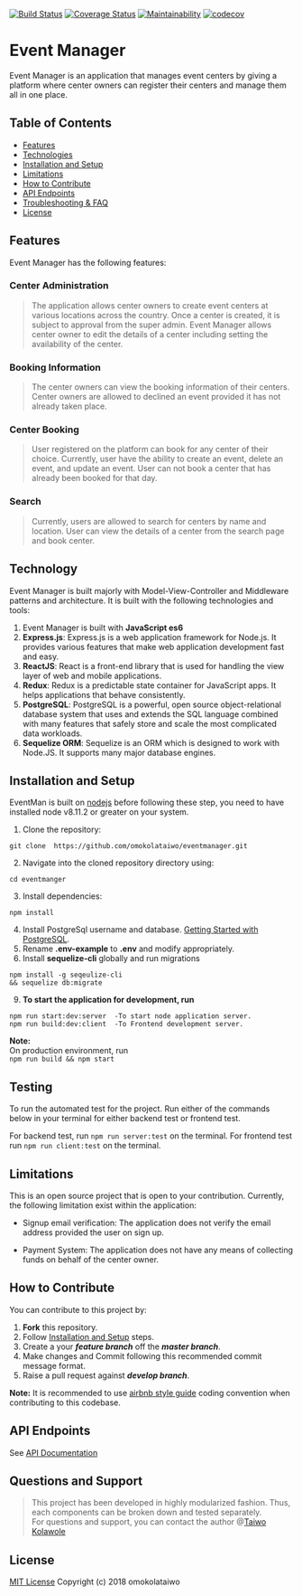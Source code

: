 [![Build Status](https://travis-ci.org/omokolataiwo/eventmanager.svg?branch=develop)](https://travis-ci.org/omokolataiwo/eventmanager)
[![Coverage Status](https://coveralls.io/repos/github/omokolataiwo/eventmanager/badge.svg?branch=develop)](https://coveralls.io/github/omokolataiwo/eventmanager?branch=develop)
[![Maintainability](https://api.codeclimate.com/v1/badges/c777965ceb99782c5981/maintainability)](https://codeclimate.com/github/omokolataiwo/eventmanager/maintainability)
[![codecov](https://codecov.io/gh/omokolataiwo/eventmanager/branch/develop/graph/badge.svg)](https://codecov.io/gh/omokolataiwo/eventmanager)

# Event Manager

Event Manager is an application that manages event centers by giving a platform where center owners can register their centers and manage them all in one place.

## Table of Contents

- [Features](#features)
- [Technologies](#technology)
- [Installation and Setup](#installation-and-setup)
- [Limitations](#limitations)
- [How to Contribute](#how-to-contribute)
- [API Endpoints](#api-endpoints)
- [Troubleshooting & FAQ](#questions-and-support)
- [License](#license)

## Features

Event Manager has the following features:

### Center Administration

> The application allows center owners to create event centers at various locations across the country. Once a center is created, it is subject to approval from the super admin. Event Manager allows center owner to edit the details of a center including setting the availability of the center.

### Booking Information

> The center owners can view the booking information of their centers. Center owners are allowed to declined an event provided it has not already taken place.

### Center Booking

> User registered on the platform can book for any center of their choice. Currently, user have the ability to create an event, delete an event, and update an event. User can not book a center that has already been booked for that day.

### Search

> Currently, users are allowed to search for centers by name and location. User can view the details of a center from the search page and book center.

## Technology

Event Manager is built majorly with Model-View-Controller and Middleware patterns and architecture. It is built with the following technologies and tools:

1.  Event Manager is built with **JavaScript es6**
2.  **Express.js**: Express.js is a web application framework for Node.js. It provides various features that make web application development fast and easy.
3.  **ReactJS**: React is a front-end library that is used for handling the view layer of web and mobile applications.
4.  **Redux**: Redux is a predictable state container for JavaScript apps. It helps applications that behave consistently.
5.  **PostgreSQL**: PostgreSQL is a powerful, open source object-relational database system that uses and extends the SQL language combined with many features that safely store and scale the most complicated data workloads.
6.  **Sequelize ORM**: Sequelize is an ORM which is designed to work with Node.JS. It supports many major database engines.

## Installation and Setup

EventMan is built on [nodejs](https://nodejs.org/) before following these step, you need to have installed node v8.11.2 or greater on your system.

1.  Clone the repository:

```
git clone  https://github.com/omokolataiwo/eventmanager.git
```

2.  Navigate into the cloned repository directory using:

```
cd eventmanger  
```

3.  Install dependencies:

```
npm install  
```

4.  Install PostgreSql username and database. [Getting Started with PostgreSQL](https://www.codementor.io/engineerapart/getting-started-with-postgresql-on-mac-osx-are8jcopb).
5.  Rename **.env-example** to **.env** and modify appropriately.
6.  Install **sequelize-cli** globally and run migrations

```
npm install -g seqeulize-cli  
&& sequelize db:migrate  
```

9.  **To start the application for development, run**

```
npm run start:dev:server  -To start node application server.
npm run build:dev:client  -To Frontend development server.
```

**Note:**  
On production environment, run  
`npm run build && npm start`

## Testing

To run the automated test for the project. Run either of the commands below in your terminal for either backend test or frontend test.

For backend test, run `npm run server:test` on the terminal.
For frontend test run `npm run client:test` on the terminal.

## Limitations

This is an open source project that is open to your contribution. Currently, the following limitation exist within the application:

- Signup email verification: The application does not verify the email address provided the user on sign up.

- Payment System: The application does not have any means of collecting funds on behalf of the center owner.

## How to Contribute

You can contribute to this project by:

1.  **Fork** this repository.
2.  Follow [Installation and Setup](#installation-and-setup) steps.
3.  Create a your **_feature branch_** off the **_master branch_**.
4.  Make changes and Commit following this recommended commit message format.
5.  Raise a pull request against **_develop branch_**.


**Note:** It is recommended to use [airbnb style guide](https://github.com/airbnb/javascript) coding convention when contributing to this codebase.


## API Endpoints

See [API Documentation](http://eventmanng.herokuapp.com/api/doc)

## Questions and Support

> This project has been developed in highly modularized fashion. Thus, each components can be broken down and tested separately.  
> For questions and support, you can contact the author @[Taiwo Kolawole](<mailto:[kolawole.taiwo@andela.com](mailto:kolawole.taiwo@andela.com)>)

## License

[MIT License](./LICENSE)
Copyright (c) 2018 omokolataiwo
